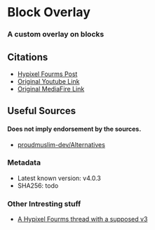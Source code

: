 # Block Overlay
### A custom overlay on blocks

## Citations 
- [Hypixel Fourms Post](https://hypixel.net/threads/forge-1-8-9-block-overlay-v4-0-3.1417995/)
- [Original Youtube Link](https://youtu.be/7B8v384K0fM)
- [Original MediaFire Link](https://www.mediafire.com/file/p215r5yjgd3jsi7/Block_Overlay_4.0.3.jar/file)

## Useful Sources
#### Does not imply endorsement by the sources.
- [proudmuslim-dev/Alternatives](https://github.com/proudmuslim-dev/Alternatives)

### Metadata
- Latest known version: v4.0.3
- SHA256: todo


### Other Intresting stuff
- [A Hypixel Fourms thread with a supposed v3](https://hypixel.net/threads/block-outline.1814170/post-13926479)